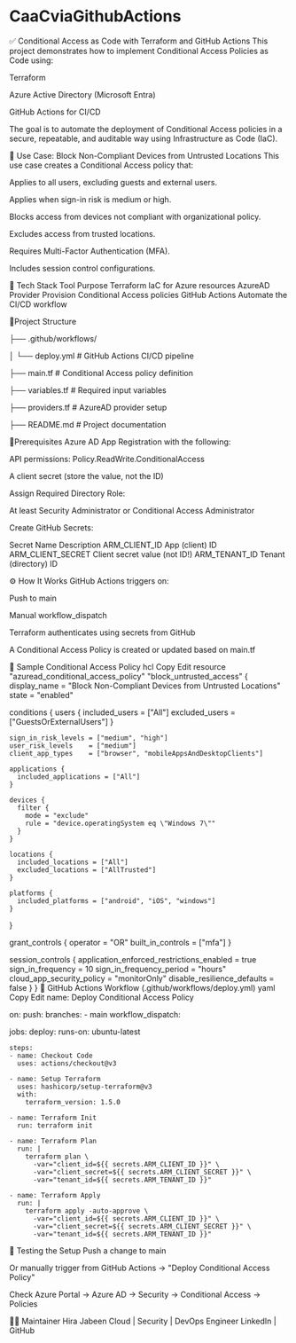 # CaaCviaGithubActions
✅ Conditional Access as Code with Terraform and GitHub Actions
This project demonstrates how to implement Conditional Access Policies as Code using:

Terraform

Azure Active Directory (Microsoft Entra)

GitHub Actions for CI/CD

The goal is to automate the deployment of Conditional Access policies in a secure, repeatable, and auditable way using Infrastructure as Code (IaC).

🚀 Use Case: Block Non-Compliant Devices from Untrusted Locations
This use case creates a Conditional Access policy that:

Applies to all users, excluding guests and external users.

Applies when sign-in risk is medium or high.

Blocks access from devices not compliant with organizational policy.

Excludes access from trusted locations.

Requires Multi-Factor Authentication (MFA).

Includes session control configurations.

🔧 Tech Stack
Tool	Purpose
Terraform	IaC for Azure resources
AzureAD Provider	Provision Conditional Access policies
GitHub Actions	Automate the CI/CD workflow

📁Project Structure

├── .github/workflows/

│   └── deploy.yml           # GitHub Actions CI/CD pipeline

├── main.tf                  # Conditional Access policy definition

├── variables.tf             # Required input variables

├── providers.tf             # AzureAD provider setup

├── README.md                # Project documentation


🔐Prerequisites
Azure AD App Registration with the following:

API permissions: Policy.ReadWrite.ConditionalAccess

A client secret (store the value, not the ID)

Assign Required Directory Role:

At least Security Administrator or Conditional Access Administrator

Create GitHub Secrets:

Secret Name	Description
ARM_CLIENT_ID	App (client) ID
ARM_CLIENT_SECRET	Client secret value (not ID!)
ARM_TENANT_ID	Tenant (directory) ID

⚙️ How It Works
GitHub Actions triggers on:

Push to main

Manual workflow_dispatch

Terraform authenticates using secrets from GitHub

A Conditional Access Policy is created or updated based on main.tf

📄 Sample Conditional Access Policy
hcl
Copy
Edit
resource "azuread_conditional_access_policy" "block_untrusted_access" {
  display_name = "Block Non-Compliant Devices from Untrusted Locations"
  state        = "enabled"

  conditions {
    users {
      included_users = ["All"]
      excluded_users = ["GuestsOrExternalUsers"]
    }

    sign_in_risk_levels = ["medium", "high"]
    user_risk_levels    = ["medium"]
    client_app_types    = ["browser", "mobileAppsAndDesktopClients"]

    applications {
      included_applications = ["All"]
    }

    devices {
      filter {
        mode = "exclude"
        rule = "device.operatingSystem eq \"Windows 7\""
      }
    }

    locations {
      included_locations = ["All"]
      excluded_locations = ["AllTrusted"]
    }

    platforms {
      included_platforms = ["android", "iOS", "windows"]
    }
  }

  grant_controls {
    operator          = "OR"
    built_in_controls = ["mfa"]
  }

  session_controls {
    application_enforced_restrictions_enabled = true
    sign_in_frequency                         = 10
    sign_in_frequency_period                  = "hours"
    cloud_app_security_policy                 = "monitorOnly"
    disable_resilience_defaults               = false
  }
}
🔄 GitHub Actions Workflow (.github/workflows/deploy.yml)
yaml
Copy
Edit
name: Deploy Conditional Access Policy

on:
  push:
    branches:
      - main
  workflow_dispatch:

jobs:
  deploy:
    runs-on: ubuntu-latest

    steps:
    - name: Checkout Code
      uses: actions/checkout@v3

    - name: Setup Terraform
      uses: hashicorp/setup-terraform@v3
      with:
        terraform_version: 1.5.0

    - name: Terraform Init
      run: terraform init

    - name: Terraform Plan
      run: |
        terraform plan \
          -var="client_id=${{ secrets.ARM_CLIENT_ID }}" \
          -var="client_secret=${{ secrets.ARM_CLIENT_SECRET }}" \
          -var="tenant_id=${{ secrets.ARM_TENANT_ID }}"

    - name: Terraform Apply
      run: |
        terraform apply -auto-approve \
          -var="client_id=${{ secrets.ARM_CLIENT_ID }}" \
          -var="client_secret=${{ secrets.ARM_CLIENT_SECRET }}" \
          -var="tenant_id=${{ secrets.ARM_TENANT_ID }}"
🧪 Testing the Setup
Push a change to main

Or manually trigger from GitHub Actions → "Deploy Conditional Access Policy"

Check Azure Portal → Azure AD → Security → Conditional Access → Policies

🙋‍♀️ Maintainer
Hira Jabeen
Cloud | Security | DevOps Engineer
LinkedIn | GitHub